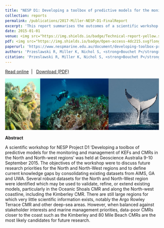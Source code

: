 ```yaml
---
title: "NESP D1: Developing a toolbox of predictive models for the monitoring and management of KEFs and CMRs in the North and North-west regions"
collection: reports
permalink: /publications/2017-Miller-NESP-D1-FinalReport
excerpt: 'This report summarises the outcomes of a scientific workshop conducted at Geoscience Australia as part of the NESP D1 Project. The objectives of the workshop were to discuss future research priorities for the North and North-West regions and to define current knowledge gaps by consolidating existing datasets from numerous research institutions.'
date: 2015-01-01  
venue: <img src="https://img.shields.io/badge/Technical-report-yellow.svg?longCache=true&style=flat-square">
pdf: <img src="https://img.shields.io/badge/Open-access-4dc215.svg?longCache=true&style=flat-square">
paperurl: 'https://www.nespmarine.edu.au/document/developing-toolbox-predictive-models-monitoring-and-management-kefs-and-cmrs-north-and'
authors: 'Przeslawski R, Miller K, Nichol S, <strong>Bouchet P</strong>, Huang Z, Kool J, Radford B, Thums M.'
citation: 'Przeslawski R, Miller K, Nichol S, <strong>Bouchet P</strong>, Huang Z, Kool J, Radford B, Thums M. 2015. NESP D1: Developing a toolbox of predictive models for the monitoring and management of KEFs and CMRs in the North and North-west regions. Scientific workshop report to the National Environmental Science Programme Marine Biodiversity Hub, 23 p.'
---
```

<i class="fa fa-link" aria-hidden="true"></i> <a href="https://www.nespmarine.edu.au/document/developing-toolbox-predictive-models-monitoring-and-management-kefs-and-cmrs-north-and"> Read online</a> &nbsp;<span>&#124;</span> &nbsp;<i class="fa fa-file-pdf-o" aria-hidden="true"></i> <a href="https://www.nespmarine.edu.au/system/files/NESP%20Marine%20Hub%20D1%20Developing%20toolbox%20predictive%20models%20workshop%20report%202015_FINAL_AO.pdf">  Download (PDF)</a>

<img src='/images/Przeslawski2015-NESP-D1-Workshop-hero.jpg'>
<br>

<strong>Abstract</strong>

A scientific workshop for NESP Project D1 ‘Developing a toolbox of predictive models for the monitoring and management of KEFs and CMRs in the North and North-west regions’ was held at Geoscience Australia 9-10 September 2015. The objectives of the workshop were to discuss future research priorities for the North and North-West regions and to define current knowledge gaps by consolidating existing datasets from AIMS, GA and UWA. Several robust datasets for the North and North-West region were identified which may be used to validate, refine, or extend existing models, particularly in the Oceanic Shoals CMR and along the North-west coastline, including the Kimberley CMR. There are still large regions for which very little scientific information exists, notably the Argo Rowley Terrace CMR and other deep-sea areas. However, when balanced against stakeholder interests and marine management priorities, data-poor CMRs closer to the coast such as the Kimberley and 80 Mile Beach CMRs are the most likely candidates for future research.
